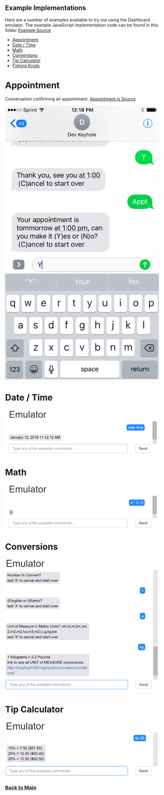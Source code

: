 ## Example Implementations 

Here are a number of examples available to try out using the Dashboard emulator. The example JavaScript implementation code can be found in this folder [Example Source](../server/convoevents/examples)

* [Appointment](#appointment) 
* [Date / Time](#date-time)
* [Math](#math)
* [Conversions](#conversions)
* [Tip Calculator](#tip-calculator)
* [Fishing Knots](#knots)

# Appointment 

Conversation confirming an appointment.  [Appointment.js Source](../server/convoevents/examples/appointment.js)

![](images/appt-convo.png)


# Date / Time
![](images/examples/DateTime.PNG)

# Math
![](images/examples/Math.PNG)

# Conversions
![](images/examples/Conversions.PNG)

# Tip Calculator
![](images/examples/TipCalculator.PNG)

### [Back to Main](https://github.com/in-the-keyhole/khs-convo) 
